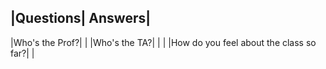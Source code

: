 |Questions| Answers|
-------------------
|Who's the Prof?|          |
|Who's the TA?| |          |
|How do you feel about the class so far?|                   |
